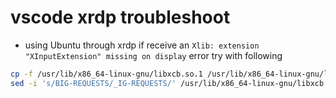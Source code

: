 # vscode xrdp troubleshoot

- using Ubuntu through xrdp if receive an `Xlib: extension "XInputExtension" missing on display` error try with following

```sh
cp -f /usr/lib/x86_64-linux-gnu/libxcb.so.1 /usr/lib/x86_64-linux-gnu/libxcb.so.1.orig
sed -i 's/BIG-REQUESTS/_IG-REQUESTS/' /usr/lib/x86_64-linux-gnu/libxcb.so.1
```
